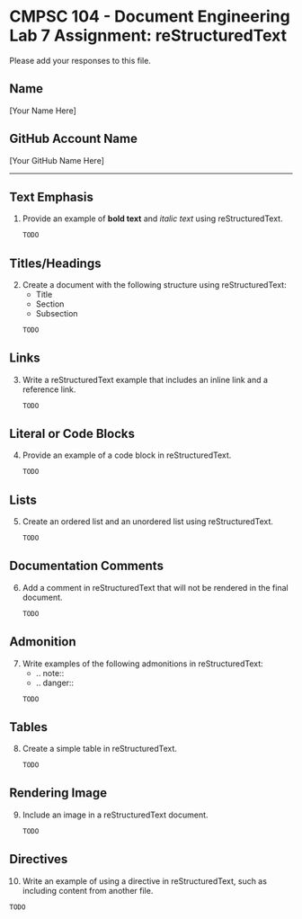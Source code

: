 
# CMPSC 104 - Document Engineering Lab 7 Assignment: reStructuredText

Please add your responses to this file.

## Name
[Your Name Here]

## GitHub Account Name
[Your GitHub Name Here]

---

## Text Emphasis
1. Provide an example of **bold text** and *italic text* using reStructuredText.
   ```rst
   TODO
   ```

## Titles/Headings
2. Create a document with the following structure using reStructuredText:
   - Title
   - Section
   - Subsection
   ```rst
   TODO
   ```

## Links
3. Write a reStructuredText example that includes an inline link and a reference link.
   ```rst
   TODO
   ```

## Literal or Code Blocks
4. Provide an example of a code block in reStructuredText.
   ```rst
   TODO
   ```

## Lists
5. Create an ordered list and an unordered list using reStructuredText.
   ```rst
   TODO
   ```

## Documentation Comments
6. Add a comment in reStructuredText that will not be rendered in the final document.
   ```rst
   TODO
   ```

## Admonition
7. Write examples of the following admonitions in reStructuredText:
   - .. note::
   - .. danger::
   ```rst
   TODO
   ```

## Tables
8. Create a simple table in reStructuredText.
   ```rst
   TODO
   ```

## Rendering Image
9. Include an image in a reStructuredText document.
   ```rst
   TODO
   ```
## Directives
10. Write an example of using a directive in reStructuredText, such as including content from another file.
   ```rst
   TODO
   ```